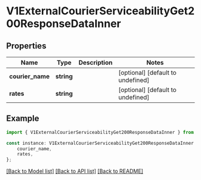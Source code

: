 # V1ExternalCourierServiceabilityGet200ResponseDataInner


## Properties

Name | Type | Description | Notes
------------ | ------------- | ------------- | -------------
**courier_name** | **string** |  | [optional] [default to undefined]
**rates** | **string** |  | [optional] [default to undefined]

## Example

```typescript
import { V1ExternalCourierServiceabilityGet200ResponseDataInner } from './api';

const instance: V1ExternalCourierServiceabilityGet200ResponseDataInner = {
    courier_name,
    rates,
};
```

[[Back to Model list]](../README.md#documentation-for-models) [[Back to API list]](../README.md#documentation-for-api-endpoints) [[Back to README]](../README.md)
